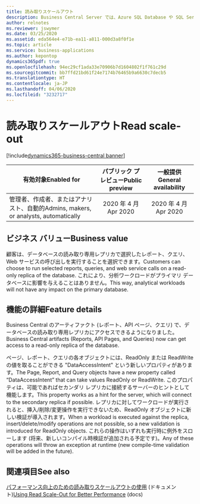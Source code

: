 ```yaml
---
title: 読み取りスケールアウト
description: Business Central Server では、Azure SQL Database や SQL Server (使用可能な場合) で読み取り専用のレプリカを使用できます。
author: relnotes
ms.reviewer: jswymer
ms.date: 03/25/2020
ms.assetid: eda564e4-e71b-ea11-a811-000d3a8f0f1e
ms.topic: article
ms.service: business-applications
ms.author: kepontop
dynamics365pdf: true
ms.openlocfilehash: 94ec29cf1ada33e70906b7d1604802f1f761c29d
ms.sourcegitcommit: bb7ffd21bd61f24e7174b76465b9a6630c7decb5
ms.translationtype: HT
ms.contentlocale: ja-JP
ms.lasthandoff: 04/06/2020
ms.locfileid: "3232717"
---
```

# <a name="read-scale-out"></a><span data-ttu-id="5b32f-103">読み取りスケールアウト</span><span class="sxs-lookup"><span data-stu-id="5b32f-103">Read scale-out</span></span>
[!include[dynamics365-business-central banner](../includes/dynamics365-business-central.md)]

| <span data-ttu-id="5b32f-104">有効対象</span><span class="sxs-lookup"><span data-stu-id="5b32f-104">Enabled for</span></span>    |  <span data-ttu-id="5b32f-105">パブリック プレビュー</span><span class="sxs-lookup"><span data-stu-id="5b32f-105">Public preview</span></span> | <span data-ttu-id="5b32f-106">一般提供</span><span class="sxs-lookup"><span data-stu-id="5b32f-106">General availability</span></span> | 
| ---------- | :----------: |:----------: |
|<span data-ttu-id="5b32f-107">管理者、作成者、またはアナリスト、自動的</span><span class="sxs-lookup"><span data-stu-id="5b32f-107">Admins, makers, or analysts, automatically</span></span>|<span data-ttu-id="5b32f-108">2020 年 4 月</span><span class="sxs-lookup"><span data-stu-id="5b32f-108">Apr 2020</span></span>| <span data-ttu-id="5b32f-109">2020 年 4 月</span><span class="sxs-lookup"><span data-stu-id="5b32f-109">Apr 2020</span></span>|


## <a name="business-value"></a><span data-ttu-id="5b32f-110">ビジネス バリュー</span><span class="sxs-lookup"><span data-stu-id="5b32f-110">Business value</span></span>
<!-- bv start -->
<span data-ttu-id="5b32f-111">顧客は、データベースの読み取り専用レプリカで選択したレポート、クエリ、Web サービスの呼び出しを実行することを選択できます。</span><span class="sxs-lookup"><span data-stu-id="5b32f-111">Customers can choose to run selected reports, queries, and web service calls on a read-only replica of the database.</span></span> <span data-ttu-id="5b32f-112">これにより、分析ワークロードがプライマリ データベースに影響を与えることはありません。</span><span class="sxs-lookup"><span data-stu-id="5b32f-112">This way, analytical workloads will not have any impact on the primary database.</span></span>
<!-- bv end -->



## <a name="feature-details"></a><span data-ttu-id="5b32f-113">機能の詳細</span><span class="sxs-lookup"><span data-stu-id="5b32f-113">Feature details</span></span>
<!--feature detail start -->
<span data-ttu-id="5b32f-114">Business Central のアーティファクト (レポート、API ページ、クエリ) で、データベースの読み取り専用レプリカにアクセスできるようになりました。</span><span class="sxs-lookup"><span data-stu-id="5b32f-114">Business Central artifacts (Reports, API Pages, and Queries) now can get access to a read-only replica of the database.</span></span> 

<span data-ttu-id="5b32f-115">ページ、レポート、クエリの各オブジェクトには、ReadOnly または ReadWrite の値を取ることができる "DataAccessIntent" という新しいプロパティがあります。</span><span class="sxs-lookup"><span data-stu-id="5b32f-115">The Page, Report, and Query objects have a new property called “DataAccessIntent” that can take values ReadOnly or ReadWrite.</span></span> <span data-ttu-id="5b32f-116">このプロパティは、可能であればセカンダリ レプリカに接続するサーバーのヒントとして機能します。</span><span class="sxs-lookup"><span data-stu-id="5b32f-116">This property works as a hint for the server, which will connect to the secondary replica if possible.</span></span> <span data-ttu-id="5b32f-117">レプリカに対してワークロードが実行されると、挿入/削除/変更操作を実行できないため、ReadOnly オブジェクトに新しい検証が導入されます。</span><span class="sxs-lookup"><span data-stu-id="5b32f-117">When a workload is executed against the replica, insert/delete/modify operations are not possible, so a new validation is introduced for ReadOnly objects.</span></span> <span data-ttu-id="5b32f-118">これらの操作はいずれも実行時に例外をスローします (将来、新しいコンパイル時検証が追加される予定です)。</span><span class="sxs-lookup"><span data-stu-id="5b32f-118">Any of these operations will throw an exception at runtime (new compile-time validation will be added in the future).</span></span>
<!--feature detail end -->










## <a name="see-also"></a><span data-ttu-id="5b32f-119">関連項目</span><span class="sxs-lookup"><span data-stu-id="5b32f-119">See also</span></span>


<!--docs start-->
<span data-ttu-id="5b32f-120">[パフォーマンス向上のための読み取りスケールアウトの使用](https://docs.microsoft.com/dynamics365/business-central/dev-itpro/administration/database-read-scale-out-overview) (ドキュメント)</span><span class="sxs-lookup"><span data-stu-id="5b32f-120">[Using Read Scale-Out for Better Performance](https://docs.microsoft.com/dynamics365/business-central/dev-itpro/administration/database-read-scale-out-overview) (docs)</span></span>
<!--docs end-->

